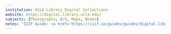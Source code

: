 ```yaml
---
institution: UCLA Library Digital Collections
website: https://digital.library.ucla.edu/
subjects: [Photographs, A/V, Maps, Books]
notes: "IIIF Guide: <a href='https://iiif.io/guides/guides/digital.library.ucla.edu/'>https://iiif.io/guides/guides/digital.library.ucla.edu/</a>"
---
```

